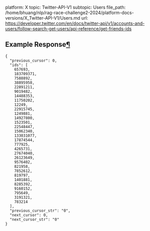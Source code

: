 platform: X
topic: Twitter-API-V1
subtopic: Users
file_path: /home/bhuang/nlp/rag-race-challenge2-2024/platform-docs-versions/X_Twitter-API-V1/Users.md
url: https://developer.twitter.com/en/docs/twitter-api/v1/accounts-and-users/follow-search-get-users/api-reference/get-friends-ids

## Example Response[¶](#example-response "Permalink to this headline")

    {
      "previous_cursor": 0,
      "ids": [
        657693,
        183709371,
        7588892,
        38895958,
        22891211,
        9019482,
        14488353,
        11750202,
        12249,
        22915745,
        1249881,
        14927800,
        1523501,
        22548447,
        15062340,
        133031077,
        17874544,
        777925,
        4265731,
        27674040,
        26123649,
        9576402,
        821958,
        7852612,
        819797,
        1401881,
        8285392,
        9160152,
        795649,
        3191321,
        783214
      ],
      "previous_cursor_str": "0",
      "next_cursor": 0,
      "next_cursor_str": "0"
    }